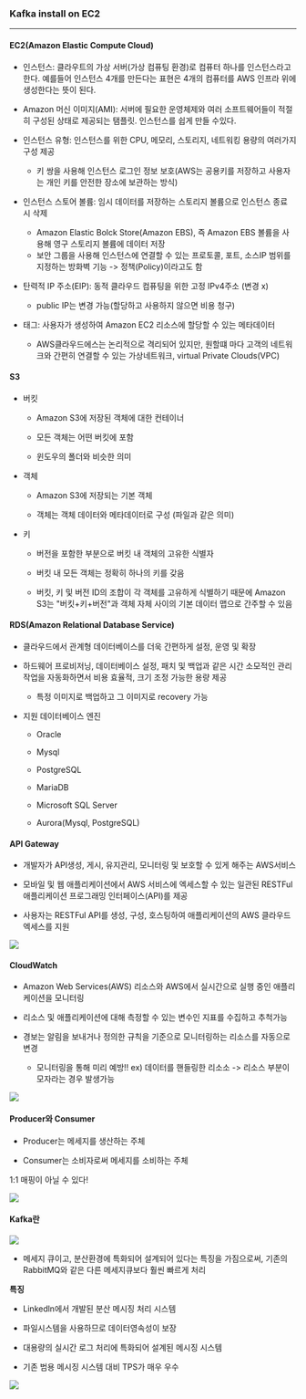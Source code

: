 ### Kafka install on EC2

---

 #### EC2(Amazon Elastic Compute Cloud)

- 인스턴스: 클라우트의 가상 서버(가상 컴퓨팅 환경)로
컴퓨터 하나를 인스턴스라고 한다. 예를들어 인스턴스 4개를 만든다는 표현은 4개의 컴퓨터를 AWS 인프라 위에 생성한다는 뜻이 된다.

- Amazon 머신 이미지(AMI): 서버에 필요한 운영체제와 여러 소프트웨어들이 적절히 구성된 상태로 제공되는 탬플릿. 인스턴스를 쉽게 만들 수있다.

- 인스턴스 유형: 인스턴스를 위한 CPU, 메모리, 스토리지, 네트워킹 용량의 여러가지 구성 제공

  - 키 쌍을 사용해 인스턴스 로그인 정보 보호(AWS는 공용키를 저장하고 사용자는 개인 키를 안전한 장소에 보관하는 방식)

- 인스턴스 스토어 볼륨: 임시 데이터를 저장하는 스토리지 볼륨으로 인스턴스 종료 시 삭제

  - Amazon Elastic Bolck Store(Amazon EBS), 즉 Amazon EBS 볼륨을 사용해 영구 스토리지 볼륨에 데이터 저장
  - 보안 그룹을 사용해 인스턴스에 연결할 수 있는 프로토콜, 포트, 소스IP 범위를 지정하는 방화벽 기능 -> 정책(Policy)이라고도 함

- 탄력적 IP 주소(EIP): 동적 클라우드 컴퓨팅을 위한 고정 IPv4주소 (변경 x) 

  - public IP는 변경 가능(할당하고 사용하지 않으면 비용 청구)

- 태그: 사용자가 생성하여 Amazon EC2 리소스에 할당할 수 있는 메타데이터

  - AWS클라우드에스는 논리적으로 격리되어 있지만, 원할떄 마다 고객의 네트워크와 간편히 연결할 수 있는 가상네트워크, virtual Private Clouds(VPC)

#### S3

- 버킷

  - Amazon S3에 저장된 객체에 대한 컨테이너

  - 모든 객체는 어떤 버킷에 포함

  - 윈도우의 폴더와 비슷한 의미

- 객체

  - Amazon S3에 저장되는 기본 객체

  - 객체는 객체 데이터와 메타데이터로 구성 (파일과 같은 의미)

- 키

  - 버전을 포함한 부분으로 버킷 내 객체의 고유한 식별자

  - 버킷 내 모든 객체는 정확히 하나의 키를 갖음

  - 버킷, 키 및 버전 ID의 조합이 각 객체를 고유하게 식별하기 때문에 Amazon S3는 "버킷+키+버전"과 객체 자체 사이의 기본 데이터 맵으로 간주할 수 있음

#### RDS(Amazon Relational Database Service)

- 클라우드에서 관계형 데이터베이스를 더욱 간편하게 설정, 운영 및 확장

- 하드웨어 프로비저닝, 데이터베이스 설정, 패치 및 백업과 같은 시간 소모적인 관리 작업을 자동화하면서 비용 효율적, 크기 조정 가능한 용량 제공

  - 특정 이미지로 백업하고 그 이미지로 recovery 가능 

- 지원 데이터베이스 엔진

  - Oracle

  - Mysql

  - PostgreSQL

  - MariaDB

  - Microsoft SQL Server

  - Aurora(Mysql, PostgreSQL)


#### API Gateway

- 개발자가 API생성, 게시, 유지관리, 모니터링 및 보호할 수 있게 해주는 AWS서비스

- 모바일 및 웹 애플리케이션에서 AWS 서비스에 엑세스할 수 있는 일관된 RESTFul애플리케이션 프로그래밍 인터페이스(API)를 제공

- 사용자는 RESTFul API를 생성, 구성, 호스팅하여 애플리케이션의 AWS 클라우드 엑세스를 지원

<img src="https://user-images.githubusercontent.com/86764734/147407402-c2ae564a-a8a7-4169-848a-b01e9526864c.png"/>

#### CloudWatch

- Amazon Web Services(AWS) 리소스와 AWS에서 실시간으로 실행 중인 애플리케이션을 모니터링

- 리소스 및 애플리케이션에 대해 측정할 수 있는 변수인 지표를 수집하고 추척가능

- 경보는 알림을 보내거나 정의한 규칙을 기준으로 모니터링하는 리소스를 자동으로 변경

  - 모니터링을 통해 미리 예방!!
  ex) 데이터를 핸들링한 리소소 -> 리소스 부분이 모자라는 경우 발생가능 

<img src="https://user-images.githubusercontent.com/86764734/147407511-9d9d9f65-de99-4e84-951b-033ca4dac0cd.png"/>


#### Producer와 Consumer

- Producer는 메세지를 생산하는 주체

- Consumer는 소비자로써 메세지를 소비하는 주체

1:1 매핑이 아닐 수 있다!

<img src="https://user-images.githubusercontent.com/86764734/147407574-3c6518a8-af53-4784-86a1-0b3bc9ba8fef.png"/>

#### Kafka란

<img src="https://user-images.githubusercontent.com/86764734/147407664-19f9552f-4548-43ca-b465-12fb636d1f79.png"/>

- 메세지 큐이고, 분산환경에 특화되어 설계되어 있다는 특징을 가짐으로써, 기존의 RabbitMQ와 같은 다른 메세지큐보다 훨씬 빠르게 처리

**특징**

- Linkedln에서 개발된 분산 메시징 처리 시스템

- 파일시스템을 사용하므로 데이터영속성이 보장

- 대용량의 실시간 로그 처리에 특화되어 설계된 메시징 시스템

- 기존 범용 메시징 시스템 대비 TPS가 매우 우수


<img src="https://user-images.githubusercontent.com/86764734/147407707-bbb15449-d98f-4716-a00d-399103f48f10.png"/>